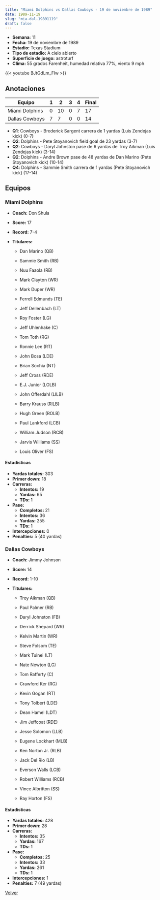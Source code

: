 ```yaml
---
title: "Miami Dolphins vs Dallas Cowboys - 19 de noviembre de 1989"
date: 1989-11-19
slug: "mia-dal-19891119"
draft: false
---
```


- **Semana:** 11
- **Fecha:** 19 de noviembre de 1989
- **Estadio:** Texas Stadium
- **Tipo de estadio:** A cielo abierto
- **Superficie de juego:** astroturf
- **Clima:** 55 grados Farenheit, humedad relativa 77%, viento 9 mph


{{< youtube BJtGdLm_FIw >}}


## Anotaciones
| Equipo | 1 | 2 | 3 | 4 | Final |
|--------|---|---|---|---|-------|
| Miami Dolphins  | 0 | 10 | 0 | 7  | 17 |
| Dallas Cowboys  | 7 | 7 | 0 | 0  | 14 |
- **Q1**: Cowboys - Broderick Sargent carrera de 1 yardas (Luis Zendejas kick) (0-7)
- **Q2**: Dolphins - Pete Stoyanovich field goal de 23 yardas (3-7)
- **Q2**: Cowboys - Daryl Johnston pase de 6 yardas de Troy Aikman (Luis Zendejas kick) (3-14)
- **Q2**: Dolphins - Andre Brown pase de 48 yardas de Dan Marino (Pete Stoyanovich kick) (10-14)
- **Q4**: Dolphins - Sammie Smith carrera de 1 yardas (Pete Stoyanovich kick) (17-14)


## Equipos


### Miami Dolphins
* **Coach:** Don Shula
* **Score:** 17
* **Record:** 7-4
* **Titulares:** 

  * Dan Marino (QB) 

  * Sammie Smith (RB) 

  * Nuu Faaola (RB) 

  * Mark Clayton (WR) 

  * Mark Duper (WR) 

  * Ferrell Edmunds (TE) 

  * Jeff Dellenbach (LT) 

  * Roy Foster (LG) 

  * Jeff Uhlenhake (C) 

  * Tom Toth (RG) 

  * Ronnie Lee (RT) 

  * John Bosa (LDE) 

  * Brian Sochia (NT) 

  * Jeff Cross (RDE) 

  * E.J. Junior (LOLB) 

  * John Offerdahl (LILB) 

  * Barry Krauss (RILB) 

  * Hugh Green (ROLB) 

  * Paul Lankford (LCB) 

  * William Judson (RCB) 

  * Jarvis Williams (SS) 

  * Louis Oliver (FS) 

#### Estadísticas
* **Yardas totales:** 303
* **Primer down:** 18
* **Carreras:**
  * **Intentos:** 19
  * **Yardas:** 65
  * **TDs:** 1
* **Pase:**
  * **Completos:** 21
  * **Intentos:** 36
  * **Yardas:** 255
  * **TDs:** 1
* **Intercepciones:** 0
* **Penalties:** 5 (40 yardas)

### Dallas Cowboys
* **Coach:** Jimmy Johnson
* **Score:** 14
* **Record:** 1-10
* **Titulares:** 

  * Troy Aikman (QB) 

  * Paul Palmer (RB) 

  * Daryl Johnston (FB) 

  * Derrick Shepard (WR) 

  * Kelvin Martin (WR) 

  * Steve Folsom (TE) 

  * Mark Tuinei (LT) 

  * Nate Newton (LG) 

  * Tom Rafferty (C) 

  * Crawford Ker (RG) 

  * Kevin Gogan (RT) 

  * Tony Tolbert (LDE) 

  * Dean Hamel (LDT) 

  * Jim Jeffcoat (RDE) 

  * Jesse Solomon (LLB) 

  * Eugene Lockhart (MLB) 

  * Ken Norton Jr. (RLB) 

  * Jack Del Rio (LB) 

  * Everson Walls (LCB) 

  * Robert Williams (RCB) 

  * Vince Albritton (SS) 

  * Ray Horton (FS) 

#### Estadísticas
* **Yardas totales:** 428
* **Primer down:** 28
* **Carreras:**
  * **Intentos:** 35
  * **Yardas:** 167
  * **TDs:** 1
* **Pase:**
  * **Completos:** 25
  * **Intentos:** 33
  * **Yardas:** 261
  * **TDs:** 1
* **Intercepciones:** 1
* **Penalties:** 7 (49 yardas)


[Volver](/historia/1989)
